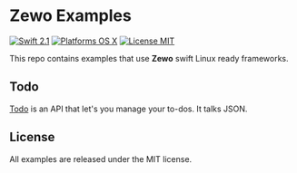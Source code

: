 Zewo Examples
=============

[![Swift 2.1](https://img.shields.io/badge/Swift-2.1-orange.svg?style=flat)](https://developer.apple.com/swift/)
[![Platforms OS X](https://img.shields.io/badge/Platforms-OS%20X-lightgray.svg?style=flat)](https://developer.apple.com/swift/)
[![License MIT](https://img.shields.io/badge/License-MIT-blue.svg?style=flat)](https://github.com/Carthage/Carthage)

This repo contains examples that use **Zewo** swift Linux ready frameworks.

## Todo

[Todo](https://github.com/Zewo/Examples/tree/master/Todo) is an API that let's you manage your to-dos. It talks JSON. 

License
-------

All examples are released under the MIT license.